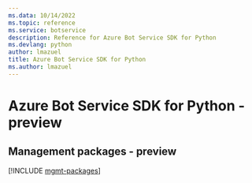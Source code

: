 ```yaml
---
ms.data: 10/14/2022
ms.topic: reference
ms.service: botservice
description: Reference for Azure Bot Service SDK for Python
ms.devlang: python
author: lmazuel
title: Azure Bot Service SDK for Python
ms.author: lmazuel
---
```

# Azure Bot Service SDK for Python - preview

## Management packages - preview
[!INCLUDE [mgmt-packages](bot-service-mgmt-index.md)]